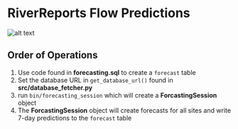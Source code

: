 # RiverReports Flow Predictions

![alt text](https://flyrods.weebly.com/uploads/2/9/0/8/2908219/8020826_orig.jpg)

## Order of Operations
1) Use code found in **forecasting.sql** to create a `forecast` table
2) Set the database URL in `get_database_url()` found in **src/database_fetcher.py**
3) run `bin/forecasting_session` which will create a **ForcastingSession** object
4) The **ForcastingSession** object will create forecasts for all sites and write 7-day predictions to the `forecast` table

